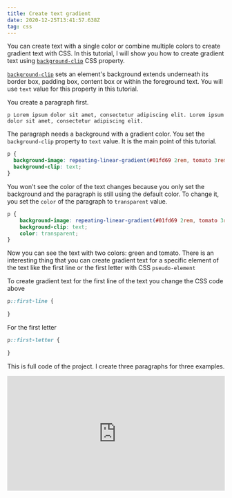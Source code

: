 ```yaml
---
title: Create text gradient
date: 2020-12-25T13:41:57.638Z
tag: css
---
```

You can create text with a single color or combine multiple colors to create gradient text with CSS. In this tutorial, I will show you how to create gradient text using [`background-clip`](https://developer.mozilla.org/en-US/docs/Web/CSS/background-clip) CSS property.

[`background-clip`](https://developer.mozilla.org/en-US/docs/Web/CSS/background-clip) sets an element's background extends underneath its border box, padding box, content box or within the foreground text. You will use `text` value for this property in this tutorial.

You create a paragraph first.

```pug
p Lorem ipsum dolor sit amet, consectetur adipiscing elit. Lorem ipsum dolor sit amet, consectetur adipiscing elit.
```

The paragraph needs a background with a gradient color. You set the `background-clip` property to `text` value. It is the main point of this tutorial.

```scss
p {
  background-image: repeating-linear-gradient(#01fd69 2rem, tomato 3rem);
  background-clip: text;
}
```

You won't see the color of the text changes because you only set the background and the paragraph is still using the default color. To change it, you set the `color` of the paragraph to `transparent` value.

```scss
p {
	background-image: repeating-linear-gradient(#01fd69 2rem, tomato 3rem);
	background-clip: text;
	color: transparent;
}
```

Now you can see the text with two colors: green and tomato. There is an interesting thing that you can create gradient text for a specific element of the text like the first line or the first letter with CSS `pseudo-element`

To create gradient text for the first line of the text you change the CSS code above

```scss
p::first-line {
	
}
```

For the first letter 

```scss
p::first-letter {
	
}
```

This is full code of the project. I create three paragraphs for three examples.

<iframe height="265" style="width: 100%;" scrolling="no" title="Gradient text" src="https://codepen.io/phongduong/embed/preview/KKgmMaV?height=265&theme-id=dark&default-tab=css,result" frameborder="no" loading="lazy" allowtransparency="true" allowfullscreen="true">
  See the Pen <a href='https://codepen.io/phongduong/pen/KKgmMaV'>Gradient text</a> by Phong Duong
  (<a href='https://codepen.io/phongduong'>@phongduong</a>) on <a href='https://codepen.io'>CodePen</a>.
</iframe>